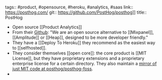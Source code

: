 tags:: #product, #opensource, #heroku, #analytics, #saas 
link:: https://posthog.com/
git:: https://github.com/PostHog/posthog]]
title:: PostHog

- Open source [[Product Analytics]]
- From their [Github](https://github.com/PostHog/posthog): "We are an open source alternative to [[Mixpanel]], [[Amplitude]] or [[Heap]], designed to be more developer friendly."
- They have a [[Deploy To Heroku]] they recommend as the easiest way to [[selfhosted]].
- They consider themselves [[open core]]: the core product is [[MIT License]], but they have proprietary extensions and a proprietary enterprise license for a certain directory. They also maintain a [mirror of just MIT code at posthog/posthog-foss](https://github.com/posthog/posthog-foss).
-
